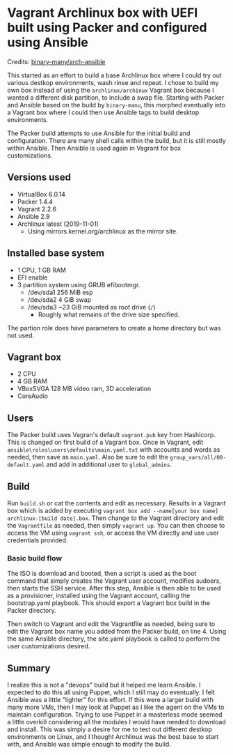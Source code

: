 # Vagrant Archlinux box with UEFI built using Packer and configured using Ansible

Credits: [binary-many/arch-ansible](https://github.com/binary-manu/arch-ansible)

This started as an effort to build a base Archlinux box where I could try out various destkop environments, wash rinse and repeat. I chose to build my own box instead of using the `archlinux/archinux` Vagrant box because I wanted a different disk partition, to include a swap file. Starting with Packer and Ansible based on the build by `binary-manu`, this morphed eventually into a Vagrant box where I could then use Ansible tags to build desktop environments. 

The Packer build attempts to use Ansible for the initial build and configuration. There are many shell calls within the build, but it is still mostly within Ansible. Then Ansible is used again in Vagrant for box customizations. 

## Versions used

- VirtualBox 6.0.14
- Packer 1.4.4
- Vagrant 2.2.6
- Ansible 2.9
- Archlinux latest (2019-11-01)
    - Using mirrors.kernel.org/archlinux as the mirror site.

## Installed base system

- 1 CPU, 1 GB RAM
- EFI enable
- 3 partition system using GRUB efibootmgr. 
    - /dev/sda1 256 MiB esp 
    - /dev/sda2 4 GiB swap
    - /dev/sda3 ~23 GiB mounted as root drive (`/`)
        - Roughly what remains of the drive size specified.

The partion role does have parameters to create a home directory but was not used.

## Vagrant box

- 2 CPU
- 4 GB RAM
- VBoxSVGA 128 MB video ram, 3D acceleration
- CoreAudio

## Users

The Packer build uses Vagran's default `vagrant.pub` key from Hashicorp. This is changed on first build of a Vagrant box. Once in Vagrant, edit `ansible\roles\users\defaults\main.yaml.txt` with accounts and words as needed, then save as `main.yaml`. Also be sure to edit the `group_vars/all/00-default.yaml` and add in additional user to `global_admins`.

## Build

Run `build.sh` or cat the contents and edit as necessary. Results in a Vagrant box which is added by executing `vagrant box add --name[your box name] archlinux-[build date].box`. Then change to the Vagrant directory and edit the `Vagrantfile` as needed, then simply `vagrant up`. You can then choose to access the VM using `vagrant ssh`, or access the VM directly and use user credentials provided.

### Basic build flow

The ISO is download and booted, then a script is used as the boot command that simply creates the Vagrant user account, modifies sudoers, then starts the SSH service. After this step, Ansible is then able to be used as a provisioner, installed using the Vagrant account, calling the bootstrap.yaml playbook. This should export a Vagrant box build in the Packer directory.

Then switch to Vagrant and edit the Vagrantfile as needed, being sure to edit the Vagrant box name you added from the Packer build, on line 4. Using the same Ansible directory, the site.yaml playbook is called to perform the user customizations desired. 

## Summary

I realize this is not a "devops" build but it helped me learn Ansible. I expected to do this all using Puppet, which I still may do eventually. I felt Ansible was a little "lighter" for this effort. If this were a larger build with many more VMs, then I may look at Puppet as I like the agent on the VMs to maintain configuration. Trying to use Puppet in a masterless mode seemed a little overkill considering all the modules I would have needed to download and install. This was simply a desire for me to test out different destkop environments on Linux, and I thought Archlinux was the best base to start with, and Ansible was simple enough to modify the build. 